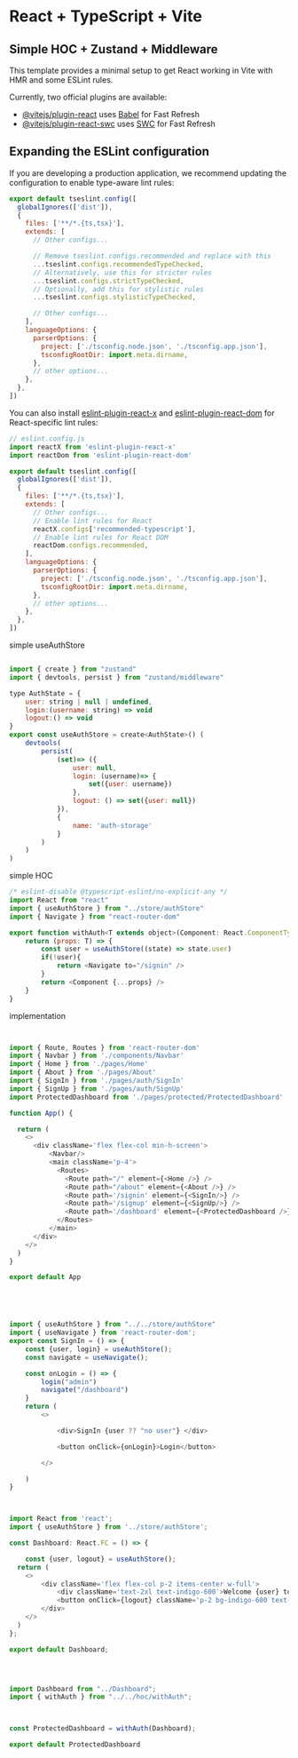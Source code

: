 # React + TypeScript + Vite
## Simple HOC + Zustand + Middleware

This template provides a minimal setup to get React working in Vite with HMR and some ESLint rules.

Currently, two official plugins are available:

- [@vitejs/plugin-react](https://github.com/vitejs/vite-plugin-react/blob/main/packages/plugin-react) uses [Babel](https://babeljs.io/) for Fast Refresh
- [@vitejs/plugin-react-swc](https://github.com/vitejs/vite-plugin-react/blob/main/packages/plugin-react-swc) uses [SWC](https://swc.rs/) for Fast Refresh

## Expanding the ESLint configuration

If you are developing a production application, we recommend updating the configuration to enable type-aware lint rules:

```js
export default tseslint.config([
  globalIgnores(['dist']),
  {
    files: ['**/*.{ts,tsx}'],
    extends: [
      // Other configs...

      // Remove tseslint.configs.recommended and replace with this
      ...tseslint.configs.recommendedTypeChecked,
      // Alternatively, use this for stricter rules
      ...tseslint.configs.strictTypeChecked,
      // Optionally, add this for stylistic rules
      ...tseslint.configs.stylisticTypeChecked,

      // Other configs...
    ],
    languageOptions: {
      parserOptions: {
        project: ['./tsconfig.node.json', './tsconfig.app.json'],
        tsconfigRootDir: import.meta.dirname,
      },
      // other options...
    },
  },
])
```

You can also install [eslint-plugin-react-x](https://github.com/Rel1cx/eslint-react/tree/main/packages/plugins/eslint-plugin-react-x) and [eslint-plugin-react-dom](https://github.com/Rel1cx/eslint-react/tree/main/packages/plugins/eslint-plugin-react-dom) for React-specific lint rules:

```js
// eslint.config.js
import reactX from 'eslint-plugin-react-x'
import reactDom from 'eslint-plugin-react-dom'

export default tseslint.config([
  globalIgnores(['dist']),
  {
    files: ['**/*.{ts,tsx}'],
    extends: [
      // Other configs...
      // Enable lint rules for React
      reactX.configs['recommended-typescript'],
      // Enable lint rules for React DOM
      reactDom.configs.recommended,
    ],
    languageOptions: {
      parserOptions: {
        project: ['./tsconfig.node.json', './tsconfig.app.json'],
        tsconfigRootDir: import.meta.dirname,
      },
      // other options...
    },
  },
])
```


simple useAuthStore
```js

import { create } from "zustand"
import { devtools, persist } from "zustand/middleware"

type AuthState = {
    user: string | null | undefined,
    login:(username: string) => void
    logout:() => void
}
export const useAuthStore = create<AuthState>() (
    devtools(
        persist(
            (set)=> ({
                user: null,
                login: (username)=> {
                    set({user: username})
                },
                logout: () => set({user: null})
            }),
            {
                name: 'auth-storage'
            }
        )
    )
)

```

simple HOC

```js
/* eslint-disable @typescript-eslint/no-explicit-any */
import React from "react"
import { useAuthStore } from "../store/authStore"
import { Navigate } from "react-router-dom"

export function withAuth<T extends object>(Component: React.ComponentType<T>) {
    return (props: T) => {
        const user = useAuthStore((state) => state.user)
        if(!user){
            return <Navigate to="/signin" />
        }
        return <Component {...props} />
    }
}


```


implementation 

```js


import { Route, Routes } from 'react-router-dom'
import { Navbar } from './components/Navbar'
import { Home } from './pages/Home'
import { About } from './pages/About'
import { SignIn } from './pages/auth/SignIn'
import { SignUp } from './pages/auth/SignUp'
import ProtectedDashboard from './pages/protected/ProtectedDashboard'

function App() {

  return (
    <>
      <div className='flex flex-col min-h-screen'>
          <Navbar/>
          <main className='p-4'>
            <Routes>
              <Route path="/" element={<Home />} />
              <Route path="/about" element={<About />} />
              <Route path='/signin' element={<SignIn/>} />
              <Route path='/signup' element={<SignUp/>} />
              <Route path='/dashboard' element={<ProtectedDashboard />} />
            </Routes>
          </main>
      </div>
    </>
  )
}

export default App





import { useAuthStore } from "../../store/authStore"
import { useNavigate } from 'react-router-dom';
export const SignIn = () => {
    const {user, login} = useAuthStore();
    const navigate = useNavigate();

    const onLogin = () => {
        login("admin")
        navigate("/dashboard")
    }
    return (
        <>

            <div>SignIn {user ?? "no user"} </div>

            <button onClick={onLogin}>Login</button>

        </>

    )
}



import React from 'react';
import { useAuthStore } from '../store/authStore';

const Dashboard: React.FC = () => {

    const {user, logout} = useAuthStore();
  return (
    <>
        <div className='flex flex-col p-2 items-center w-full'>
            <div className='text-2xl text-indigo-600'>Welcome {user} to Dashboard </div>
            <button onClick={logout} className='p-2 bg-indigo-600 text-white rounded-md'>Logout</button>
        </div>
    </>
  )
};

export default Dashboard;




import Dashboard from "../Dashboard";
import { withAuth } from "../../hoc/withAuth";



const ProtectedDashboard = withAuth(Dashboard);

export default ProtectedDashboard

```